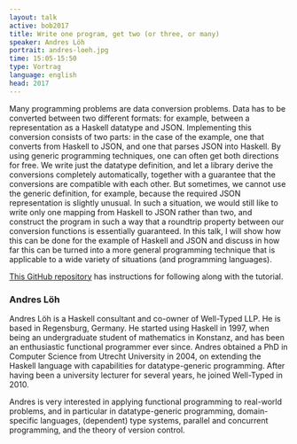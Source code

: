 ```yaml
---
layout: talk
active: bob2017
title: Write one program, get two (or three, or many) 
speaker: Andres Löh
portrait: andres-loeh.jpg
time: 15:05-15:50
type: Vortrag
language: english
head: 2017
---
```


Many programming problems are data conversion problems. Data has to be
converted between two different formats: for example, between a
representation as a Haskell datatype and JSON. Implementing this
conversion consists of two parts: in the case of the example, one that
converts from Haskell to JSON, and one that parses JSON into
Haskell. By using generic programming techniques, one can often get
both directions for free. We write just the datatype definition, and
let a library derive the conversions completely automatically,
together with a guarantee that the conversions are compatible with
each other. But sometimes, we cannot use the generic definition, for
example, because the required JSON representation is slightly
unusual. In such a situation, we would still like to write only one
mapping from Haskell to JSON rather than two, and construct the
program in such a way that a roundtrip property between our conversion
functions is essentially guaranteed. In this talk, I will show how
this can be done for the example of Haskell and JSON and discuss in
how far this can be turned into a more general programming technique
that is applicable to a wide variety of situations (and programming
languages).

[This GitHub repository](https://github.com/kosmikus/servant-bobkonf-2017) has
instructions for following along with the tutorial.

### Andres Löh

Andres Löh is a Haskell consultant and co-owner of Well-Typed LLP. He
is based in Regensburg, Germany. He started using Haskell in 1997,
when being an undergraduate student of mathematics in Konstanz, and
has been an enthusiastic functional programmer ever since. Andres
obtained a PhD in Computer Science from Utrecht University in 2004, on
extending the Haskell language with capabilities for datatype-generic
programming. After having been a university lecturer for several
years, he joined Well-Typed in 2010.

Andres is very interested in applying functional programming to
real-world problems, and in particular in datatype-generic
programming, domain-specific languages, (dependent) type systems,
parallel and concurrent programming, and the theory of version
control.
